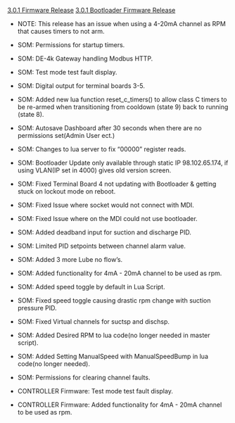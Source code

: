 [3.0.1 Firmware Release](https://github.com/Altronic-LLC/Altronic-Public-Files/blob/main/DE4000_Firmware_Releases/Final/3.0.1/3.0.1.zip)
[3.0.1 Bootloader Firmware Release](https://github.com/Altronic-LLC/Altronic-Public-Files/blob/main/DE4000_Firmware_Releases/Final/3.0.1/bootloader_3.0.1.zip)

- NOTE: This release has an issue when using a 4-20mA channel as RPM that causes timers to not arm.

- SOM: Permissions for startup timers. 

- SOM: DE-4k Gateway handling Modbus HTTP. 

- SOM: Test mode test fault display. 

- SOM: Digital output for terminal boards 3-5. 

- SOM: Added new lua function reset_c_timers() to allow class C timers to be re-armed when transitioning from cooldown (state 9) back to running (state 8).

- SOM: Autosave Dashboard after 30 seconds when there are no permissions set(Admin User ect.)

- SOM: Changes to lua server to fix “00000” register reads.

- SOM: Bootloader Update only available through static IP 98.102.65.174, if using VLAN(IP set in 4000) gives old version screen.

- SOM: Fixed Terminal Board 4 not updating with Bootloader & getting stuck on lockout mode on reboot.

- SOM: Fixed Issue where socket would not connect with MDI.

- SOM: Fixed Issue where on the MDI could not use bootloader.

- SOM: Added deadband input for suction and discharge PID.

- SOM: Limited PID setpoints between channel alarm value.

- SOM: Added 3 more Lube no flow’s.

- SOM: Added functionality for 4mA - 20mA channel to be used as rpm.

- SOM: Added speed toggle by default in Lua Script.

- SOM: Fixed speed toggle causing drastic rpm change with suction pressure PID.

- SOM: Fixed Virtual channels for suctsp and dischsp.

- SOM: Added Desired RPM to lua code(no longer needed in master script).

- SOM: Added Setting ManualSpeed with ManualSpeedBump in lua code(no longer needed). 

- SOM: Permissions for clearing channel faults.

- CONTROLLER Firmware: Test mode test fault display.

- CONTROLLER Firmware: Added functionality for 4mA - 20mA channel to be used as rpm.


